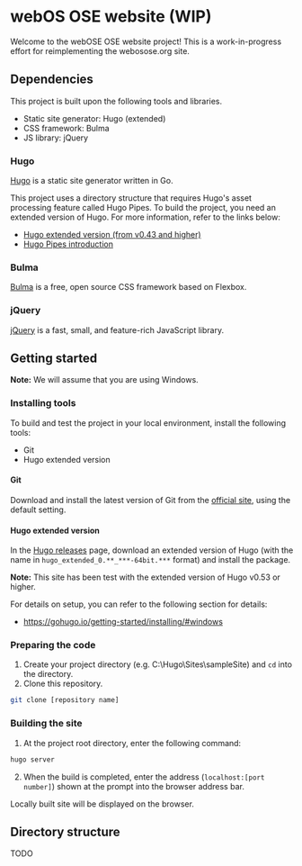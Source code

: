 # webOS OSE website (WIP)

Welcome to the webOSE OSE website project! This is a work-in-progress effort for reimplementing the webosose.org site.

## Dependencies

This project is built upon the following tools and libraries.

* Static site generator: Hugo (extended)
* CSS framework: Bulma
* JS library: jQuery

### Hugo

[Hugo](https://gohugo.io/) is a static site generator written in Go.

This project uses a directory structure that requires Hugo's asset processing feature called Hugo Pipes. To build the project, you need an extended version of Hugo. For more information, refer to the links below:

* [Hugo extended version (from v0.43 and higher)](https://gohugo.io/news/0.43-relnotes/)
* [Hugo Pipes introduction](https://gohugo.io/hugo-pipes/introduction/#readout)

### Bulma

[Bulma](https://bulma.io/) is a free, open source CSS framework based on Flexbox.

### jQuery

[jQuery](https://jquery.com/) is a fast, small, and feature-rich JavaScript library.

## Getting started

**Note:** We will assume that you are using Windows.

### Installing tools

To build and test the project in your local environment, install the following tools:
* Git
* Hugo extended version

#### Git

Download and install the latest version of Git from the [official site](https://www.git-scm.com/), using the default setting.

#### Hugo extended version

In the [Hugo releases](https://github.com/gohugoio/hugo/releases) page, download an extended version of Hugo (with the name in `hugo_extended_0.**_***-64bit.***` format) and install the package.

**Note:** This site has been test with the extended version of Hugo v0.53 or higher.

For details on setup, you can refer to the following section for details:

* https://gohugo.io/getting-started/installing/#windows

### Preparing the code

1. Create your project directory (e.g. C:\Hugo\Sites\sampleSite) and `cd` into the directory.
2. Clone this repository.

```bash
git clone [repository name]
```

### Building the site

1. At the project root directory, enter the following command:

```bash
hugo server
```

2. When the build is completed, enter the address (`localhost:[port number]`) shown at the prompt into the browser address bar.

Locally built site will be displayed on the browser.

## Directory structure

TODO
